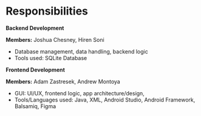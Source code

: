 # Responsibilities

**Backend Development**

**Members:** Joshua Chesney, Hiren Soni
- Database management, data handling, backend logic
- Tools used: SQLite Database

**Frontend Development**

**Members:** Adam Zastresek, Andrew Montoya
- GUI: UI/UX, frontend logic, app architecture/design,
- Tools/Languages used: Java, XML, Android Studio, Android Framework, Balsamiq, Figma
